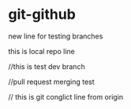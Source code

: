 # git-github







new line for testing branches

this is local repo line


//this is test dev branch

//pull request merging test

// this is git conglict line from origin 
